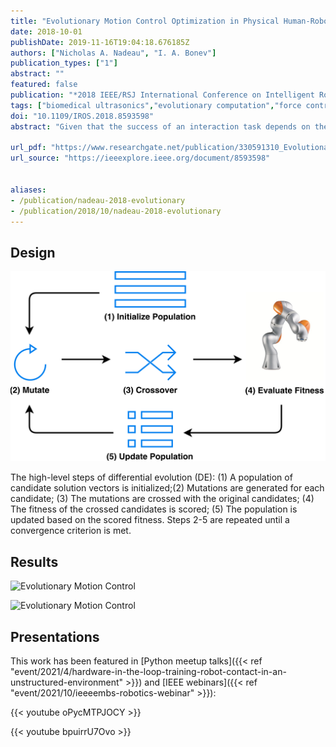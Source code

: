 ```yaml
---
title: "Evolutionary Motion Control Optimization in Physical Human-Robot Interaction"
date: 2018-10-01
publishDate: 2019-11-16T19:04:18.676185Z
authors: ["Nicholas A. Nadeau", "I. A. Bonev"]
publication_types: ["1"]
abstract: ""
featured: false
publication: "*2018 IEEE/RSJ International Conference on Intelligent Robots and Systems (IROS)*"
tags: ["biomedical ultrasonics","evolutionary computation","force control","human-robot interaction","medical robotics","motion control","optimisation","phantoms","trajectory control","evolutionary motion control optimization","medical freehand ultrasound","trajectory planning","optimal trajectories","human leg phantom","physical human-robot interaction","online tuning","collaborative robot","medical ultrasound motion","parallel force-impedance control","differential evolution","phri","mean absolute error","ultrasonic imaging","task analysis","tuning","legged locomotion","force","robot kinematics","control", "environment", "evolution", "force", "interaction", "motion", "phri", "robots", "trajectory", "ultrasound"]
doi: "10.1109/IROS.2018.8593598"
abstract: "Given that the success of an interaction task depends on the capability of the robot system to handle physical contact with its environment, pure motion control is often insufficient. This is especially true in the context of medical freehand ultrasound where the human body is a deformable surface and an unstructured environment, representing both a safety concern and a challenge for trajectory planning and control. The systematic tuning of practical high degree-of-freedom physical human-robot interaction (pHRI) tasks is not trivial and there are many parameters to be tuned. While traditional tuning is generally performed *ad hoc* and requires knowledge of the robot and environment dynamics, we propose a simple and effective online tuning framework using differential evolution (DE) to optimize the motion parameters for parallel force/impedance control in a pHRI and medical ultrasound motion application. Through real-world experiments with a KUKA LBR iiwa 7 R800 collaborative robot, the DE framework tuned motion control for optimal and safe trajectories along a human leg phantom. The optimization process was able to successfully reduce the mean absolute error of the motion contact force to 0.537N through the evolution of eight motion control parameters."

url_pdf: "https://www.researchgate.net/publication/330591310_Evolutionary_Motion_Control_Optimization_in_Physical_Human-Robot_Interaction"
url_source: "https://ieeexplore.ieee.org/document/8593598"


aliases:
- /publication/nadeau-2018-evolutionary
- /publication/2018/10/nadeau-2018-evolutionary
---
```


## Design

![The  high-level  steps  of  differential  evolution](featured.png)

The  high-level  steps  of  differential  evolution  (DE): (1) A population of candidate solution vectors is initialized;(2)  Mutations  are  generated  for  each  candidate;  (3)  The mutations  are  crossed  with  the  original  candidates;  (4)  The fitness of the crossed candidates is scored; (5) The population is updated based on the scored fitness. Steps 2-5 are repeated until a convergence criterion is met.

## Results

![Evolutionary Motion Control](kuka-evo_1.gif)

![Evolutionary Motion Control](kuka-evo_4.gif)

## Presentations

This work has been featured in [Python meetup talks]({{< ref "event/2021/4/hardware-in-the-loop-training-robot-contact-in-an-unstructured-environment" >}}) and [IEEE webinars]({{< ref "event/2021/10/ieeeembs-robotics-webinar" >}}):

{{< youtube oPycMTPJOCY >}}

{{< youtube bpuirrU7Ovo >}}

